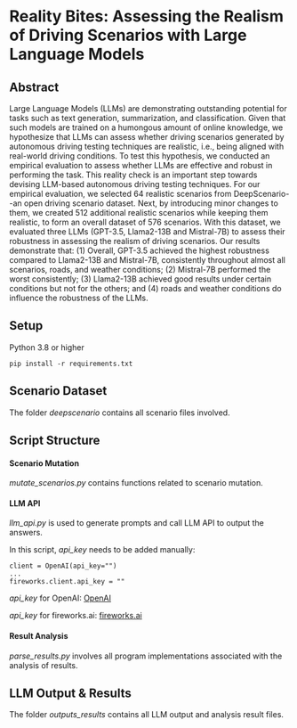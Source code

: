 # Reality Bites: Assessing the Realism of Driving Scenarios with Large Language Models

## Abstract
Large Language Models (LLMs) are demonstrating outstanding potential for tasks such as text generation, summarization, and classification. Given that such models are trained on a humongous amount of online knowledge, we hypothesize that LLMs can assess whether driving scenarios generated by autonomous driving testing techniques are realistic, i.e., being aligned with real-world driving conditions. To test this hypothesis, we conducted an empirical evaluation to assess whether LLMs are effective and robust in performing the task. This reality check is an important step towards devising LLM-based autonomous driving testing techniques. For our empirical evaluation, we selected 64 realistic scenarios from DeepScenario--an open driving scenario dataset. Next, by introducing minor changes to them, we created 512 additional realistic scenarios while keeping them realistic, to form an overall dataset of 576 scenarios. With this dataset, we evaluated three LLMs (GPT-3.5, Llama2-13B and Mistral-7B) to assess their robustness in assessing the realism of driving scenarios. Our results demonstrate that: (1) Overall, GPT-3.5 achieved the highest robustness compared to Llama2-13B and Mistral-7B, consistently throughout almost all scenarios, roads, and weather conditions; (2) Mistral-7B performed the worst consistently; (3) Llama2-13B achieved good results under certain conditions but not for the others; and (4) roads and weather conditions do influence the robustness of the LLMs.

## Setup
Python 3.8 or higher
```
pip install -r requirements.txt
```

## Scenario Dataset
The folder _deepscenario_ contains all scenario files involved.

## Script Structure
#### Scenario Mutation
_mutate_scenarios.py_ contains functions related to scenario mutation.

#### LLM API
_llm_api.py_ is used to generate prompts and call LLM API to output the answers.

In this script, _api_key_ needs to be added manually:
```
client = OpenAI(api_key="")
...
fireworks.client.api_key = ""
```
_api_key_ for OpenAI: [OpenAI](https://platform.openai.com/api-keys)

_api_key_ for fireworks.ai: [fireworks.ai](https://app.fireworks.ai/api-keys)

#### Result Analysis
_parse_results.py_ involves all program implementations associated with the analysis of results.

## LLM Output & Results
The folder _outputs_results_ contains all LLM output and analysis result files.
